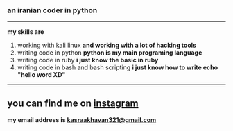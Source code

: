 ### an iranian coder in python
----------------------------------
**my skills are**
1. working with kali linux **and working with a lot of hacking tools** 
2. writing code in python **python is my main programing language** 
3. writing code in ruby **i just know the basic in ruby** 
4. writing code in bash and bash scripting **i just know how to write echo "hello word XD"**
----------------------------------
**you can find me on**
 	[instagram](https://www.instagram.com/invites/contact/?i=wdksknqbpnb3&utm_content=idzg6u1)
----------------------------------
**my email address is kasraakhavan321@gmail.com**
